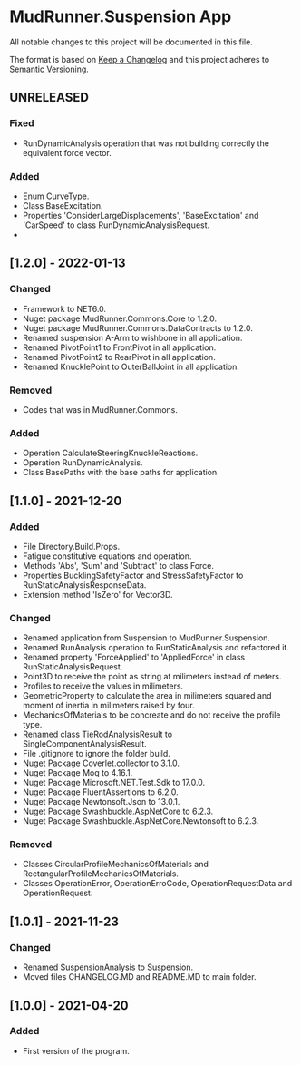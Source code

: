 # MudRunner.Suspension App
All notable changes to this project will be documented in this file.

The format is based on [Keep a Changelog](http://keepachangelog.com/en/1.0.0/)
and this project adheres to [Semantic Versioning](http://semver.org/spec/v2.0.0.html).

## UNRELEASED
### Fixed
 - RunDynamicAnalysis operation that was not building correctly the equivalent force vector.
### Added
 - Enum CurveType.
 - Class BaseExcitation.
 - Properties 'ConsiderLargeDisplacements', 'BaseExcitation' and 'CarSpeed' to class RunDynamicAnalysisRequest.
 - 

## [1.2.0] - 2022-01-13
### Changed
 - Framework to NET6.0.
 - Nuget package MudRunner.Commons.Core to 1.2.0.
 - Nuget package MudRunner.Commons.DataContracts to 1.2.0.
 - Renamed suspension A-Arm to wishbone in all application.  
 - Renamed PivotPoint1 to FrontPivot in all application.
 - Renamed PivotPoint2 to RearPivot in all application.
 - Renamed KnucklePoint to OuterBallJoint in all application. 
### Removed
 - Codes that was in MudRunner.Commons.
### Added
 - Operation CalculateSteeringKnuckleReactions. 
 - Operation RunDynamicAnalysis.
 - Class BasePaths with the base paths for application.

## [1.1.0] - 2021-12-20
### Added
 - File Directory.Build.Props.
 - Fatigue constitutive equations and operation.
 - Methods 'Abs', 'Sum' and 'Subtract' to class Force.
 - Properties BucklingSafetyFactor and StressSafetyFactor to RunStaticAnalysisResponseData.
 - Extension method 'IsZero' for Vector3D.
### Changed
 - Renamed application from Suspension to MudRunner.Suspension.
 - Renamed RunAnalysis operation to RunStaticAnalysis and refactored it.
 - Renamed property 'ForceApplied' to 'AppliedForce' in class RunStaticAnalysisRequest.
 - Point3D to receive the point as string at milimeters instead of meters.
 - Profiles to receive the values in milimeters.
 - GeometricProperty to calculate the area in milimeters squared and moment of inertia in milimeters raised by four.
 - MechanicsOfMaterials to be concreate and do not receive the profile type.
 - Renamed class TieRodAnalysisResult to SingleComponentAnalysisResult.
 - File .gitignore to ignore the folder build.
 - Nuget Package Coverlet.collector to 3.1.0.
 - Nuget Package Moq to 4.16.1.
 - Nuget Package Microsoft.NET.Test.Sdk to 17.0.0.
 - Nuget Package FluentAssertions to 6.2.0.
 - Nuget Package Newtonsoft.Json to 13.0.1.
 - Nuget Package Swashbuckle.AspNetCore to 6.2.3.
 - Nuget Package Swashbuckle.AspNetCore.Newtonsoft to 6.2.3.
### Removed
 - Classes CircularProfileMechanicsOfMaterials and RectangularProfileMechanicsOfMaterials.
 - Classes OperationError, OperationErroCode, OperationRequestData and OperationRequest<TData>.

## [1.0.1] - 2021-11-23
### Changed
 - Renamed SuspensionAnalysis to Suspension.
 - Moved files CHANGELOG.MD and README.MD to main folder.

## [1.0.0] - 2021-04-20
### Added
 - First version of the program.